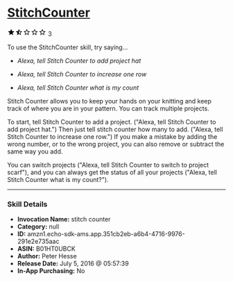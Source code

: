 # [StitchCounter](http://alexa.amazon.com/#skills/amzn1.echo-sdk-ams.app.351cb2eb-a6b4-4716-9976-291e2e735aac)
![1.4 stars](../../images/ic_star_black_18dp_1x.png)![1.4 stars](../../images/ic_star_half_black_18dp_1x.png)![1.4 stars](../../images/ic_star_border_black_18dp_1x.png)![1.4 stars](../../images/ic_star_border_black_18dp_1x.png)![1.4 stars](../../images/ic_star_border_black_18dp_1x.png) 3

To use the StitchCounter skill, try saying...

* *Alexa, tell Stitch Counter to add project hat*

* *Alexa, tell Stitch Counter to increase one row*

* *Alexa, tell Stitch Counter what is my count*

Stitch Counter allows you to keep your hands on your knitting and keep track of where you are in your pattern. You can track multiple projects.

To start, tell Stitch Counter to add a project. ("Alexa, tell Stitch Counter to add project hat.") Then just tell stitch counter how many to add. ("Alexa, tell Stitch Counter to increase one row.") If you make a mistake by adding the wrong number, or to the wrong project, you can also remove or subtract the same way you add.

You can switch projects ("Alexa, tell Stitch Counter to switch to project scarf"), and you can always get the status of all your projects ("Alexa, tell Stitch Counter what is my count?").

***

### Skill Details

* **Invocation Name:** stitch counter
* **Category:** null
* **ID:** amzn1.echo-sdk-ams.app.351cb2eb-a6b4-4716-9976-291e2e735aac
* **ASIN:** B01HT0UBCK
* **Author:** Peter Hesse
* **Release Date:** July 5, 2016 @ 05:57:39
* **In-App Purchasing:** No
